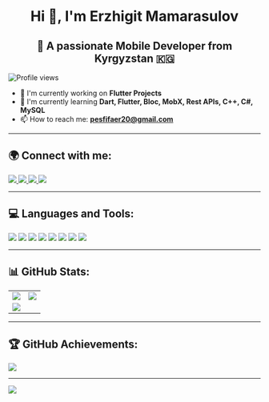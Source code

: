 <div align="center">

# Hi 👋, I'm Erzhigit Mamarasulov  
## 🚀 **A passionate Mobile Developer from Kyrgyzstan 🇰🇬** 

</div>

![Profile views](https://komarev.com/ghpvc/?username=erjigit12&color=blue&style=flat)  

- 🔭 I'm currently working on **Flutter Projects**  
- 🌱 I'm currently learning **Dart, Flutter, Bloc, MobX, Rest APIs, C++, C#, MySQL**  
- 📫 How to reach me: **pesfifaer20@gmail.com**  

---

## 🌍 Connect with me:

<p align="left">
<a href="https://twitter.com/your_twitter" target="_blank">
  <img src="https://img.icons8.com/color/48/000000/twitter--v1.png"/>
</a>
<a href="https://www.linkedin.com/in/erzhigit-mamarasulov-9093b0266/" target="_blank">
  <img src="https://img.icons8.com/color/48/000000/linkedin.png"/>
</a>
<a href="https://www.facebook.com/your_facebook" target="_blank">
  <img src="https://img.icons8.com/color/48/000000/facebook-new.png"/>
</a>
<a href="https://www.instagram.com/erzhigitmm/" target="_blank">
  <img src="https://img.icons8.com/color/48/000000/instagram-new.png"/>
</a>
</p>

---

## 💻 Languages and Tools:
<p align="left"> 
  <img src="https://img.icons8.com/color/48/000000/flutter.png"/> 
  <img src="https://img.icons8.com/color/48/000000/dart.png"/>
  <img src="https://img.icons8.com/color/48/000000/firebase.png"/>
  <img src="https://img.icons8.com/color/48/000000/html-5.png"/>
  <img src="https://img.icons8.com/color/48/000000/css3.png"/>
  <img src="https://img.icons8.com/color/48/000000/mysql.png"/>
  <img src="https://img.icons8.com/color/48/000000/git.png"/>
  <img src="https://img.icons8.com/color/48/000000/figma.png"/>
</p>

---

## 📊 GitHub Stats:

<table>
  <tr>
    <td>
      <img src="https://github-readme-stats.vercel.app/api?username=erjigit12&theme=light&hide_border=false&include_all_commits=false&count_private=true&bg_color=ffffff"/>
    </td>
    <td>
      <img src="https://github-readme-streak-stats.herokuapp.com/?user=erjigit12&theme=light&hide_border=false&bg_color=ffffff"/>
    </td>
  </tr>
  <tr>
    <td colspan="2">
      <img src="https://github-readme-stats.vercel.app/api/top-langs/?username=erjigit12&theme=light&hide_border=false&include_all_commits=false&count_private=true&layout=compact&bg_color=ffffff"/>
    </td>
  </tr>
</table>



---

## 🏆 GitHub Achievements:
![](https://github-profile-trophy.vercel.app/?username=erjigit12&theme=radical&no-frame=false&no-bg=false&margin-w=4)  

---

[![](https://visitcount.itsvg.in/api?id=erjigit12&icon=5&color=13)](https://visitcount.itsvg.in)  

<!-- Proudly created with GPRM ( https://gprm.itsvg.in ) -->
